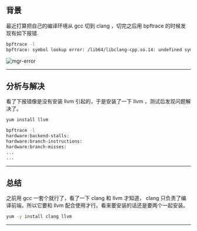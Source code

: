 ## 背景
最近打算把自己的编译环境从 gcc 切到 clang ，切完之后用 bpftrace 的时候发现有如下报错.
```bash
bpftrace -l
bpftrace: symbol lookup error: /lib64/libclang-cpp.so.14: undefined symbol: _ZSt21__glibcxx_assert_failPKciS0_S0_, version LLVM_14


```

![mgr-error](static/2020-10/mgr-error.png)

---

## 分析与解决
看了下报错像是没有安装 llvm 引起的，于是安装了一下 llvm ，测试后发现问题解决了。
```bash
yum install llvm

bpftrace -l 
hardware:backend-stalls:
hardware:branch-instructions:
hardware:branch-misses:
...
...
```
---


## 总结
之前用 gcc 一套个就行了，看了一下 clang 和 llvm 才知道， clang 只负责了编译前端，所以它要和 llvm 配合使用才行。看来要安装的话还是要两个一起安装。
```bash
yum -y install clang llvm
```
---
